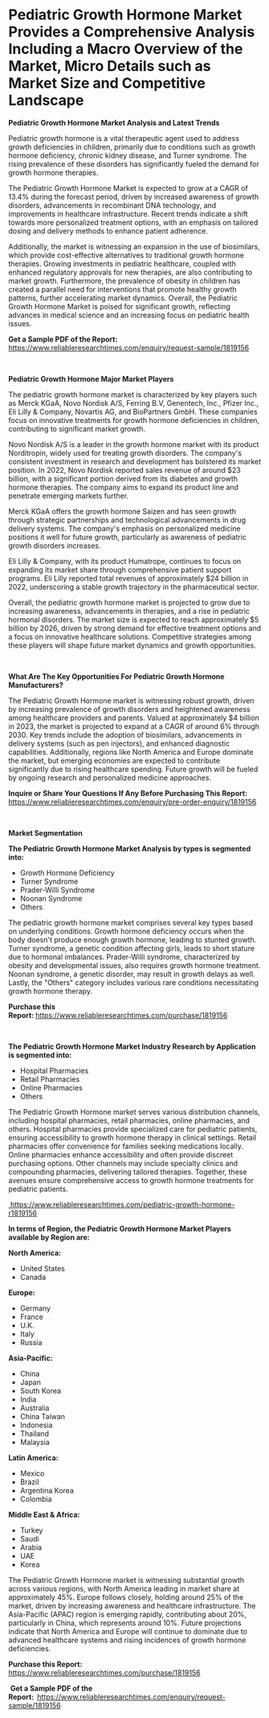 <p><h1>Pediatric Growth Hormone Market Provides a Comprehensive Analysis Including a Macro Overview of the Market, Micro Details such as Market Size and Competitive Landscape</h1></p><p><strong>Pediatric Growth Hormone Market Analysis and Latest Trends</strong></p>
<p><p>Pediatric growth hormone is a vital therapeutic agent used to address growth deficiencies in children, primarily due to conditions such as growth hormone deficiency, chronic kidney disease, and Turner syndrome. The rising prevalence of these disorders has significantly fueled the demand for growth hormone therapies. </p><p>The Pediatric Growth Hormone Market is expected to grow at a CAGR of 13.4% during the forecast period, driven by increased awareness of growth disorders, advancements in recombinant DNA technology, and improvements in healthcare infrastructure. Recent trends indicate a shift towards more personalized treatment options, with an emphasis on tailored dosing and delivery methods to enhance patient adherence. </p><p>Additionally, the market is witnessing an expansion in the use of biosimilars, which provide cost-effective alternatives to traditional growth hormone therapies. Growing investments in pediatric healthcare, coupled with enhanced regulatory approvals for new therapies, are also contributing to market growth. Furthermore, the prevalence of obesity in children has created a parallel need for interventions that promote healthy growth patterns, further accelerating market dynamics. Overall, the Pediatric Growth Hormone Market is poised for significant growth, reflecting advances in medical science and an increasing focus on pediatric health issues.</p></p>
<p><strong>Get a Sample PDF of the Report:&nbsp;</strong> <a href="https://www.reliableresearchtimes.com/enquiry/request-sample/1819156?utm_campaign=3069&utm_medium=2&utm_source=Github&utm_content=ia&utm_term=19042025&utm_id=pediatric-growth-hormone">https://www.reliableresearchtimes.com/enquiry/request-sample/1819156</a></p>
<p>&nbsp;</p>
<p><strong>Pediatric Growth Hormone Major Market Players</strong></p>
<p><p>The pediatric growth hormone market is characterized by key players such as Merck KGaA, Novo Nordisk A/S, Ferring B.V, Genentech, Inc., Pfizer Inc., Eli Lilly & Company, Novartis AG, and BioPartners GmbH. These companies focus on innovative treatments for growth hormone deficiencies in children, contributing to significant market growth.</p><p>Novo Nordisk A/S is a leader in the growth hormone market with its product Norditropin, widely used for treating growth disorders. The company's consistent investment in research and development has bolstered its market position. In 2022, Novo Nordisk reported sales revenue of around $23 billion, with a significant portion derived from its diabetes and growth hormone therapies. The company aims to expand its product line and penetrate emerging markets further.</p><p>Merck KGaA offers the growth hormone Saizen and has seen growth through strategic partnerships and technological advancements in drug delivery systems. The company's emphasis on personalized medicine positions it well for future growth, particularly as awareness of pediatric growth disorders increases.</p><p>Eli Lilly & Company, with its product Humatrope, continues to focus on expanding its market share through comprehensive patient support programs. Eli Lilly reported total revenues of approximately $24 billion in 2022, underscoring a stable growth trajectory in the pharmaceutical sector.</p><p>Overall, the pediatric growth hormone market is projected to grow due to increasing awareness, advancements in therapies, and a rise in pediatric hormonal disorders. The market size is expected to reach approximately $5 billion by 2026, driven by strong demand for effective treatment options and a focus on innovative healthcare solutions. Competitive strategies among these players will shape future market dynamics and growth opportunities.</p></p>
<p>&nbsp;</p>
<p><strong>What Are The Key Opportunities For Pediatric Growth Hormone Manufacturers?</strong></p>
<p><p>The Pediatric Growth Hormone market is witnessing robust growth, driven by increasing prevalence of growth disorders and heightened awareness among healthcare providers and parents. Valued at approximately $4 billion in 2023, the market is projected to expand at a CAGR of around 6% through 2030. Key trends include the adoption of biosimilars, advancements in delivery systems (such as pen injectors), and enhanced diagnostic capabilities. Additionally, regions like North America and Europe dominate the market, but emerging economies are expected to contribute significantly due to rising healthcare spending. Future growth will be fueled by ongoing research and personalized medicine approaches.</p></p>
<p><strong>Inquire or Share Your Questions If Any Before Purchasing This Report:</strong> <a href="https://www.reliableresearchtimes.com/enquiry/pre-order-enquiry/1819156?utm_campaign=3069&utm_medium=2&utm_source=Github&utm_content=ia&utm_term=19042025&utm_id=pediatric-growth-hormone">https://www.reliableresearchtimes.com/enquiry/pre-order-enquiry/1819156</a></p>
<p>&nbsp;</p>
<p><strong>Market Segmentation</strong></p>
<p><strong>The Pediatric Growth Hormone Market Analysis by types is segmented into:</strong></p>
<p><ul><li>Growth Hormone Deficiency</li><li>Turner Syndrome</li><li>Prader-Willi Syndrome</li><li>Noonan Syndrome</li><li>Others</li></ul></p>
<p><p>The pediatric growth hormone market comprises several key types based on underlying conditions. Growth hormone deficiency occurs when the body doesn't produce enough growth hormone, leading to stunted growth. Turner syndrome, a genetic condition affecting girls, leads to short stature due to hormonal imbalances. Prader-Willi syndrome, characterized by obesity and developmental issues, also requires growth hormone treatment. Noonan syndrome, a genetic disorder, may result in growth delays as well. Lastly, the "Others" category includes various rare conditions necessitating growth hormone therapy.</p></p>
<p><strong>Purchase this Report:&nbsp;</strong><a href="https://www.reliableresearchtimes.com/purchase/1819156?utm_campaign=3069&utm_medium=2&utm_source=Github&utm_content=ia&utm_term=19042025&utm_id=pediatric-growth-hormone">https://www.reliableresearchtimes.com/purchase/1819156</a></p>
<p>&nbsp;</p>
<p><strong>The Pediatric Growth Hormone Market Industry Research by Application is segmented into:</strong></p>
<p><ul><li>Hospital Pharmacies</li><li>Retail Pharmacies</li><li>Online Pharmacies</li><li>Others</li></ul></p>
<p><p>The Pediatric Growth Hormone market serves various distribution channels, including hospital pharmacies, retail pharmacies, online pharmacies, and others. Hospital pharmacies provide specialized care for pediatric patients, ensuring accessibility to growth hormone therapy in clinical settings. Retail pharmacies offer convenience for families seeking medications locally. Online pharmacies enhance accessibility and often provide discreet purchasing options. Other channels may include specialty clinics and compounding pharmacies, delivering tailored therapies. Together, these avenues ensure comprehensive access to growth hormone treatments for pediatric patients.</p></p>
<p><a href="https://www.reliableresearchtimes.com/pediatric-growth-hormone-r1819156?utm_campaign=3069&utm_medium=2&utm_source=Github&utm_content=ia&utm_term=19042025&utm_id=pediatric-growth-hormone">&nbsp;https://www.reliableresearchtimes.com/pediatric-growth-hormone-r1819156</a></p>
<p><strong>In terms of Region, the Pediatric Growth Hormone Market Players available by Region are:</strong></p>
<p>
    <p> <strong> North America: </strong>
        <ul>
            <li>United States</li>
            <li>Canada</li>
        </ul>
        </p> 
    <p> <strong> Europe: </strong>
        <ul>
            <li>Germany</li>
            <li>France</li>
            <li>U.K.</li>
            <li>Italy</li>
            <li>Russia</li>
        </ul>
        </p> 
    <p> <strong> Asia-Pacific: </strong>
        <ul>
            <li>China</li>
            <li>Japan</li>
            <li>South Korea</li>
            <li>India</li>
            <li>Australia</li>
            <li>China Taiwan</li>
            <li>Indonesia</li>
            <li>Thailand</li>
            <li>Malaysia</li>
        </ul>
        </p> 
    <p> <strong> Latin America: </strong>
        <ul>
            <li>Mexico</li>
            <li>Brazil</li>
            <li>Argentina Korea</li>
            <li>Colombia</li>
        </ul>
        </p> 
    <p> <strong> Middle East & Africa: </strong>
        <ul>
            <li>Turkey</li>
            <li>Saudi</li>
            <li>Arabia</li>
            <li>UAE</li>
            <li>Korea</li>
        </ul>
    </p>
    </p>
<p><p>The Pediatric Growth Hormone market is witnessing substantial growth across various regions, with North America leading in market share at approximately 45%. Europe follows closely, holding around 25% of the market, driven by increasing awareness and healthcare infrastructure. The Asia-Pacific (APAC) region is emerging rapidly, contributing about 20%, particularly in China, which represents around 10%. Future projections indicate that North America and Europe will continue to dominate due to advanced healthcare systems and rising incidences of growth hormone deficiencies.</p></p>
<p><strong>Purchase this Report: </strong><a href="https://www.reliableresearchtimes.com/purchase/1819156?utm_campaign=3069&utm_medium=2&utm_source=Github&utm_content=ia&utm_term=19042025&utm_id=pediatric-growth-hormone">https://www.reliableresearchtimes.com/purchase/1819156</a></p>
<p>&nbsp;<strong>Get a Sample PDF of the Report:&nbsp;&nbsp;</strong><a href="https://www.reliableresearchtimes.com/enquiry/request-sample/1819156?utm_campaign=3069&utm_medium=2&utm_source=Github&utm_content=ia&utm_term=19042025&utm_id=pediatric-growth-hormone">https://www.reliableresearchtimes.com/enquiry/request-sample/1819156</a></p>
<p><strong></strong></p>
<p><p></p><p></p><p></p></p>